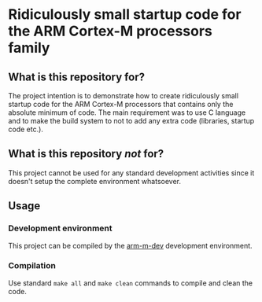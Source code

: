 # Ridiculously small startup code for the ARM Cortex-M processors family

## What is this repository for?

The project intention is to demonstrate how to create ridiculously small
startup code for the ARM Cortex-M processors that contains only the absolute
minimum of code. The main requirement was to use C language and to make the
build system to not to add any extra code (libraries, startup code etc.).

## What is this repository _not_ for?

This project cannot be used for any standard development activities since it
doesn't setup the complete environment whatsoever.

## Usage

### Development environment

This project can be compiled by the [arm-m-dev](https://github.com/psugrg/arm-m-dev)
development environment.

### Compilation

Use standard `make all` and `make clean` commands to compile and clean the code.
